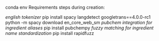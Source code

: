 conda env Requirements steps during creation:

*english tokenizer*
pip install spacy langdetect googletrans==4.0.0-rc1
python -m spacy download en_core_web_sm
*pubchem integration for ingredient aliases*
pip install pubchempy
*fuzzy matching for ingredient name standardization*
pip install rapidfuzz